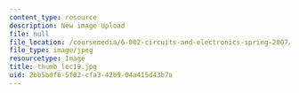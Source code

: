 ```yaml
---
content_type: resource
description: New image Upload
file: null
file_location: /coursemedia/6-002-circuits-and-electronics-spring-2007/2bb5bdf65f02cfa342b904a415d43b7a_thumb_lec19.jpg
file_type: image/jpeg
resourcetype: Image
title: thumb_lec19.jpg
uid: 2bb5bdf6-5f02-cfa3-42b9-04a415d43b7a
---
```

